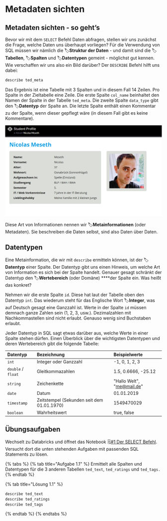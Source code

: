 # Metadaten sichten

## Metadaten sichten - so geht’s

Bevor wir mit dem `SELECT` Befehl Daten abfragen, stellen wir uns zunächst die Frage, welche Daten uns überhaupt vorliegen? Für die Verwendung von SQL müssen wir nämlich die 🏷**Struktur der Daten** - und damit sind die 🏷**Tabellen**, 🏷**Spalten** und 🏷**Datentypen** gemeint - möglichst gut kennen. Wie verschaffen wir uns also ein Bild darüber? Der `DESCRIBE` Befehl hilft uns dabei:

```sql
describe ted_meta
```

Das Ergebnis ist eine Tabelle mit 3 Spalten und in diesem Fall 14 Zeilen. Pro Spalte in der Zieltabelle eine Zeile. Die erste Spalte `col_name` beinhaltet den Namen der Spalte in der Tabelle `ted_meta`. Die zweite Spalte `data_type` gibt den 🏷**Datentyp** der Spalte an. Die letzte Spalte enthält einen Kommentar zu der Spalte, wenn dieser gepflegt wäre \(in diesem Fall gibt es keine Kommentare\).

![Das Ergebnis des DESCRIBE Befehls hat 3 Spalten.](../../../../.gitbook/assets/image%20%2836%29.png)

Diese Art von Informationen nennen wir 🏷**Metainformationen** \(oder Metadaten\). Sie beschreiben die Daten selbst, sind also Daten über Daten.

## Datentypen

Eine Metainformation, die wir mit `describe` ermitteln können, ist der 🏷**Datentyp** einer Spalte. Der Datentyp gibt uns einen Hinweis, um welche Art von Information es sich bei der Spalte handelt. Genauer gesagt schränkt der Datentyp den 🏷**Wertebereich** \(oder Domäne\) ****der Spalte ein. Was heißt das konkret?

Nehmen wir die erste Spalte `id`. Diese hat laut der Tabelle oben den Datentyp `int`. Das wiederum steht für das Englische Wort 🏷**Integer**, was auf Deutsch gesagt eine Ganzzahl ist. Werte in der Spalte `id` müssen demnach ganze Zahlen sein \(1, 2, 3, usw.\). Dezimalzahlen mit Nachkommastellen sind nicht erlaubt. Genauso wenig sind Buchstaben erlaubt.

Jeder Datentyp in SQL sagt etwas darüber aus, welche Werte in einer Spalte stehen dürfen. Einen Überblick über die wichtigsten Datentypen und deren Wertebereich gibt die folgende Tabelle:

| Datentyp | Bezeichnung | Beispielwerte |
| :--- | :--- | :--- |
| `int` | Integer oder Ganzzahl | -1, 0, 1, 2, 3 |
| `double` / `float` | Gleitkommazahlen | 1.5, 0.6666, -25.12  |
| `string` | Zeichenkette | "Hallo Welt", "me@mail.de" |
| `date` | Datum | 01.01.2019 |
| `timestamp` | Zeitstempel \(Sekunden seit dem 01.01.1970\) | 1549470029 |
| `boolean` | Wahrheitswert | true, false |

## Übungsaufgaben

Wechselt zu Databricks und öffnet das Notebook 🗒[\#1 Der SELECT Befehl](https://winf-hsos.github.io/databricks-notebooks/sql-tutorial/1_Der_SELECT_Befehl.html). Versucht dort die unten stehenden Aufgaben mit passenden SQL Statements zu lösen.

{% tabs %}
{% tab title="Aufgabe 1.1" %}
Ermittelt alle Spalten und Datentypen für die 3 anderen Tabellen `ted_text`, `ted_ratings` und `ted_tags.`
{% endtab %}

{% tab title="Lösung 1.1" %}
```sql
describe ted_text
describe ted_ratings
describe ted_tags
```
{% endtab %}
{% endtabs %}

